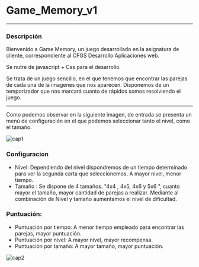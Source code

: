 # Game_Memory_v1
<hr>

### Descripción

Bienvenido a Game Memory, un juego desarrollado en la asignatura de cliente, correspondiente al CFGS Desarrollo Aplicaciones web.

Se nutre de javascript + Css para el desarrollo. 

Se trata de un juego sencillo, en el que tenemos que encontrar las parejas de cada una de la imagenes que nos aparecen. Disponemos de un temporizador que nos marcará cuanto de rápidos somos resolviendo el juego.
<hr>

Como podemos observar en la siguiente imagen, de entrada se presenta un menú de configuración en el que podemos seleccionar tanto el nivel, como el tamaño.

![cap1](https://user-images.githubusercontent.com/62303274/141761480-3bea8166-5514-4339-a62c-68c6d84a928f.png)

### Configuracion
  - Nivel: Dependiendo del nivel dispondremos de un tiempo determinado para ver la segunda carta que seleccionemos. A mayor nivel, menor tiempo.
  - Tamaño : Se dispone de 4 tamaños. "4x4 , 4x5, 4x6 y 5x6 ", cuanto mayor el tamaño, mayor cantidad de parejas a realizar.
Mediante al combinación de Nivel y tamaño aumentamos el nivel de dificultad.

### Puntuación:

  - Puntuación por tiempo: A menor tiempo empleado para encontrar las parejas, mayor puntuación.
  - Puntuación por nivel: A mayor nivel, mayor recompensa.
  - Puntuación por tamaño: A mayor tamaño, mayor puntuación.



![cap2](https://user-images.githubusercontent.com/62303274/141761512-da2109c2-d2ff-44f0-86ce-747796bac360.png)
